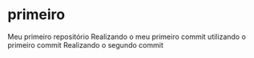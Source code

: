 # primeiro
 Meu primeiro repositório
Realizando o meu primeiro commit utilizando o primeiro commit
Realizando o segundo commit